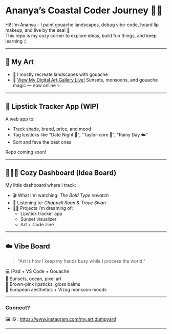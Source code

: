# Ananya’s Coastal Coder Journey 🌸🐚

Hi! I'm Ananya – I paint gouache landscapes, debug vibe-code, hoard lip makeup, and live by the sea! 🌊  
This repo is my cozy corner to explore ideas, build fun things, and keep learning :)

---

## 🎨 My Art

- 🌿 I mostly recreate landscapes with gouache  
- 🎨 [View My Digital Art Gallery Live!](https://cosy-corner3.github.io/repo-1/)  Sunsets, monsoons, and gouache magic — now online ✨
---

## 💄 Lipstick Tracker App (WIP)

A web app to:
- Track shade, brand, price, and mood
- Tag lipsticks like "Date Night 💋", "Taylor-core 🌸", "Rainy Day ☁️"
- Sort and fave the best ones

Repo coming soon!

---

## 🧘🏽‍♀️ Cozy Dashboard (Idea Board)

My little dashboard where I track:
- 🎬 What I'm watching: *The Bold Type rewatch*
- 🎵 Listening to: *Chappell Roan & Troye Sivan*
- ✍🏽 Projects I’m dreaming of:
  - Lipstick tracker app
  - Sunset visualizer
  - Art + Code zine

---

## ☁️ Vibe Board

> “Art is how I keep my hands busy while I process the world.”

💻 iPad + VS Code + Gouache  
🎨 Sunsets, ocean, pixel art  
💄 Brown-pink lipsticks, gloss balms  
🌱 European aesthetics + Vizag monsoon moods  

---

### Connect?

🖼️ IG : https://www.instagram.com/my.art.dumpyard

---

